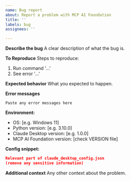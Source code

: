 ```yaml
---
name: Bug report
about: Report a problem with MCP AI Foundation
title: ''
labels: bug
assignees: ''

---
```


**Describe the bug**
A clear description of what the bug is.

**To Reproduce**
Steps to reproduce:
1. Run command '...'
2. See error '...'

**Expected behavior**
What you expected to happen.

**Error messages**
```
Paste any error messages here
```

**Environment:**
 - OS: [e.g. Windows 11]
 - Python version: [e.g. 3.10.0]
 - Claude Desktop version: [e.g. 1.0.0]
 - MCP AI Foundation version: [check VERSION file]

**Config snippet:**
```json
Relevant part of claude_desktop_config.json
(remove any sensitive information)
```

**Additional context**
Any other context about the problem.